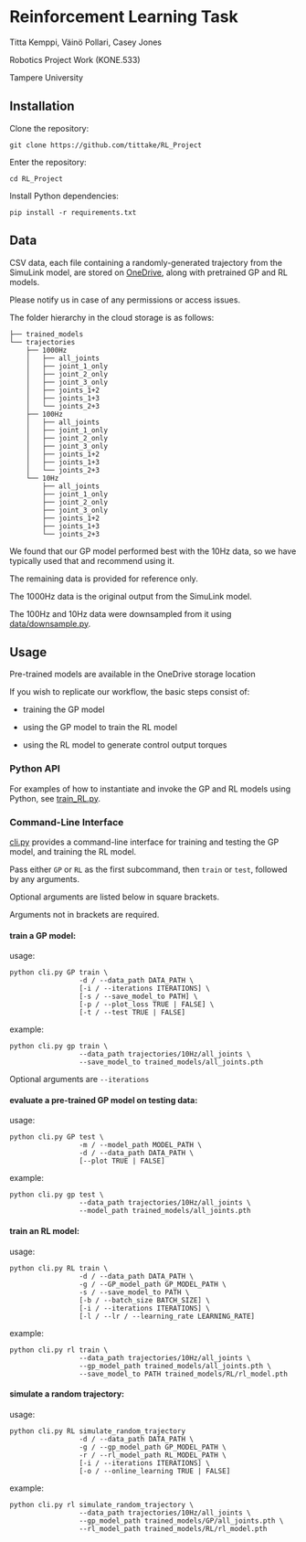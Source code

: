 # Reinforcement Learning Task

Titta Kemppi, Väinö Pollari, Casey Jones

Robotics Project Work (KONE.533)

Tampere University

## Installation

Clone the repository:

    git clone https://github.com/tittake/RL_Project

Enter the repository:

    cd RL_Project

Install Python dependencies:

    pip install -r requirements.txt

## Data

CSV data, each file containing a randomly-generated trajectory
from the SimuLink model, are stored on
[OneDrive](https://tuni-my.sharepoint.com/:f:/r/personal/casey_jones_tuni_fi/Documents/Robotics%20Project%20Work?csf=1&web=1&e=zH1AgD),
along with pretrained GP and RL models.

Please notify us in case of any permissions or access issues.

The folder hierarchy in the cloud storage is as follows:

    ├── trained_models
    └── trajectories
        ├── 1000Hz
        │   ├── all_joints
        │   ├── joint_1_only
        │   ├── joint_2_only
        │   ├── joint_3_only
        │   ├── joints_1+2
        │   ├── joints_1+3
        │   └── joints_2+3
        ├── 100Hz
        │   ├── all_joints
        │   ├── joint_1_only
        │   ├── joint_2_only
        │   ├── joint_3_only
        │   ├── joints_1+2
        │   ├── joints_1+3
        │   └── joints_2+3
        └── 10Hz
            ├── all_joints
            ├── joint_1_only
            ├── joint_2_only
            ├── joint_3_only
            ├── joints_1+2
            ├── joints_1+3
            └── joints_2+3

We found that our GP model performed best with the 10Hz data,
so we have typically used that and recommend using it.

The remaining data is provided for reference only.

The 1000Hz data is the original output from the SimuLink model.

The 100Hz and 10Hz data were downsampled from it
using [data/downsample.py](data/downsample.py).

## Usage

Pre-trained models are available in the OneDrive storage location

If you wish to replicate our workflow, the basic steps consist of:

- training the GP model

- using the GP model to train the RL model

- using the RL model to generate control output torques

### Python API

For examples of how to instantiate and invoke the GP and RL models
using Python, see [train_RL.py](train_RL.py).

### Command-Line Interface

[cli.py](cli.py) provides a command-line interface for  training and testing
the GP model, and training the RL model.

Pass either `GP` or `RL` as the first subcommand,
then `train` or `test`, followed by any arguments.

Optional arguments are listed below in square brackets.

Arguments not in brackets are required.

#### train a GP model:

usage:

    python cli.py GP train \
                     -d / --data_path DATA_PATH \
                     [-i / --iterations ITERATIONS] \
                     [-s / --save_model_to PATH] \
                     [-p / --plot_loss TRUE | FALSE] \
                     [-t / --test TRUE | FALSE]

example:

    python cli.py gp train \
                     --data_path trajectories/10Hz/all_joints \
                     --save_model_to trained_models/all_joints.pth

Optional arguments are `--iterations` 

#### evaluate a pre-trained GP model on testing data:

usage:

    python cli.py GP test \
                     -m / --model_path MODEL_PATH \
                     -d / --data_path DATA_PATH \
                     [--plot TRUE | FALSE]

example:

    python cli.py gp test \
                     --data_path trajectories/10Hz/all_joints \
                     --model_path trained_models/all_joints.pth

#### train an RL model:

usage:

    python cli.py RL train \
                     -d / --data_path DATA_PATH \
                     -g / --GP_model_path GP_MODEL_PATH \
                     -s / --save_model_to PATH \
                     [-b / --batch_size BATCH_SIZE] \
                     [-i / --iterations ITERATIONS] \
                     [-l / --lr / --learning_rate LEARNING_RATE]

example:

    python cli.py rl train \
                     --data_path trajectories/10Hz/all_joints \
                     --gp_model_path trained_models/all_joints.pth \
                     --save_model_to PATH trained_models/RL/rl_model.pth

#### simulate a random trajectory:

usage:

    python cli.py RL simulate_random_trajectory
                     -d / --data_path DATA_PATH \
                     -g / --gp_model_path GP_MODEL_PATH \
                     -r / --rl_model_path RL_MODEL_PATH \
                     [-i / --iterations ITERATIONS] \
                     [-o / --online_learning TRUE | FALSE]

example:

    python cli.py rl simulate_random_trajectory \
                     --data_path trajectories/10Hz/all_joints \
                     --gp_model_path trained_models/GP/all_joints.pth \
                     --rl_model_path trained_models/RL/rl_model.pth
